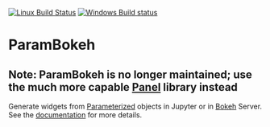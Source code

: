 [![Linux Build
Status](https://travis-ci.org/ioam/parambokeh.svg?branch=master)](https://travis-ci.org/ioam/parambokeh)
[![Windows Build
status](https://ci.appveyor.com/api/projects/status/27h3ybqx51wsasu5/branch/master?svg=true)](https://ci.appveyor.com/project/Ioam/parambokeh/branch/master)

# ParamBokeh

## Note: ParamBokeh is no longer maintained; use the much more capable [Panel](https://github.com/pyviz/panel) library instead

Generate widgets from [Parameterized](https://github.com/ioam/param) objects in Jupyter or in [Bokeh](http://bokeh.pydata.org) Server. See the [documentation](https://ioam.github.io/parambokeh/) for more details.
